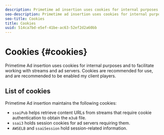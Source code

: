 ```yaml
---
description: Primetime ad insertion uses cookies for internal purposes and to facilitate working with streams and ad servers.
seo-description: Primetime ad insertion uses cookies for internal purposes and to facilitate working with streams and ad servers.
seo-title: Cookies
title: Cookies
uuid: 514ca7bd-e5ef-41be-ac63-52ef2d2a60bb
---
```


# Cookies {#cookies}

Primetime Ad insertion uses cookies for internal purposes and to facilitate working with streams and ad servers.  Cookies are recommended for use, and are recommended to be enabled my client players.

## List of cookies

Primetime Ad insertion maintains the following cookies:

* `ssaiPub` helps retrieve content URLs from streams that require cookie authentication to obtain the `m3u8` file.
* `ssai3` holds session cookies for ad servers requiring them. 
* `AWSELB` and `ssaiSession` hold session-related information.